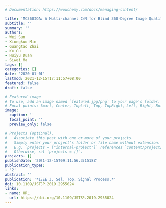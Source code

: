 ```yaml
---
# Documentation: https://wowchemy.com/docs/managing-content/

title: 'MC360IQA: A Multi-channel CNN for Blind 360-Degree Image Quality Assessment'
subtitle: ''
summary: ''
authors:
- Wei Sun
- Xiongkuo Min
- Guangtao Zhai
- Ke Gu
- Huiyu Duan
- Siwei Ma
tags: []
categories: []
date: '2020-01-01'
lastmod: 2021-12-15T17:11:57+08:00
featured: false
draft: false

# Featured image
# To use, add an image named `featured.jpg/png` to your page's folder.
# Focal points: Smart, Center, TopLeft, Top, TopRight, Left, Right, BottomLeft, Bottom, BottomRight.
image:
  caption: ''
  focal_point: ''
  preview_only: false

# Projects (optional).
#   Associate this post with one or more of your projects.
#   Simply enter your project's folder or file name without extension.
#   E.g. `projects = ["internal-project"]` references `content/project/deep-learning/index.md`.
#   Otherwise, set `projects = []`.
projects: []
publishDate: '2021-12-15T09:11:56.351518Z'
publication_types:
- '2'
abstract: ''
publication: '*IEEE J. Sel. Top. Signal Process.*'
doi: 10.1109/JSTSP.2019.2955024
links:
- name: URL
  url: https://doi.org/10.1109/JSTSP.2019.2955024
---
```

